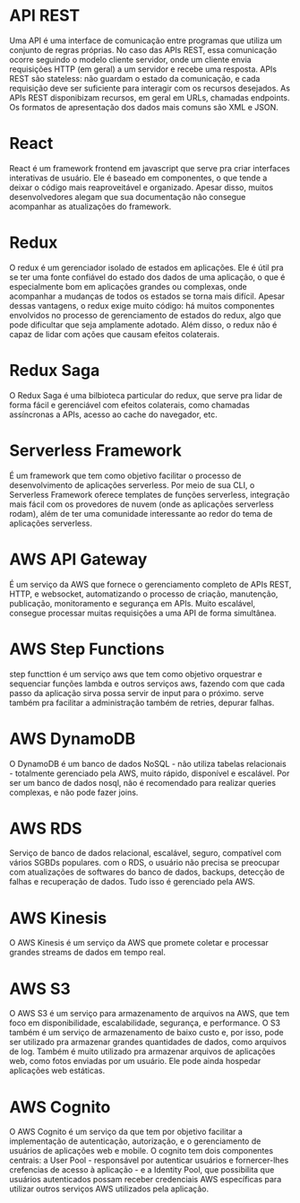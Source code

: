 # API REST

Uma API é uma interface de comunicação entre programas que utiliza um conjunto de regras próprias. No caso das APIs REST, essa comunicação ocorre seguindo o modelo cliente servidor, onde um cliente envia requisições HTTP (em geral) a um servidor e recebe uma resposta. APIs REST são stateless: não guardam o estado da comunicação, e cada requisição deve ser suficiente para interagir com os recursos desejados. As APIs REST disponibizam recursos, em geral em URLs, chamadas endpoints. Os formatos de apresentação dos dados mais comuns são XML e JSON.

# React

React é um framework frontend em javascript que serve pra criar interfaces interativas de usuário. Ele é baseado em componentes, o que tende a deixar o código mais reaproveitável e organizado. Apesar disso, muitos desenvolvedores alegam que sua documentação não consegue acompanhar as atualizações do framework.

# Redux

O redux é um gerenciador isolado de estados em aplicações. Ele é útil pra se ter uma fonte confiável do estado dos dados de uma aplicação, o que é especialmente bom em aplicações grandes ou complexas, onde acompanhar a mudanças de todos os estados se torna mais difícil. Apesar dessas vantagens, o redux exige muito código: há muitos componentes envolvidos no processo de gerenciamento de estados do redux, algo que pode dificultar que seja amplamente adotado. Além disso, o redux não é capaz de lidar com ações que causam efeitos colaterais.

# Redux Saga

O Redux Saga é uma bilbioteca particular do redux, que serve pra lidar de forma fácil e gerenciável com efeitos colaterais, como chamadas assíncronas a APIs, acesso ao cache do navegador, etc.


# Serverless Framework

É um framework que tem como objetivo facilitar o processo de desenvolvimento de aplicações serverless. Por meio de sua CLI, o Serverless Framework oferece templates de funções serverless, integração mais fácil com os provedores de nuvem (onde as aplicações serverless rodam), além de ter uma comunidade interessante ao redor do tema de aplicações serverless.

# AWS API Gateway

É um serviço da AWS que fornece o gerenciamento completo de APIs REST, HTTP, e websocket, automatizando o processo de criação, manutenção, publicação, monitoramento e segurança em APIs. Muito escalável, consegue processar muitas requisições a uma API de forma simultânea.

# AWS Step Functions

step functtion é um serviço aws que tem como objetivo orquestrar e sequenciar funções lambda e outros serviços aws, fazendo com que cada passo da aplicação sirva possa servir de input para o próximo. serve também pra facilitar a administração também de retries, depurar falhas.

# AWS DynamoDB

O DynamoDB é um banco de dados NoSQL - não utiliza tabelas relacionais - totalmente gerenciado pela AWS, muito rápido, disponível e escalável. Por ser um banco de dados nosql, não é recomendado para realizar queries complexas, e não pode fazer joins.

# AWS RDS

Serviço de banco de dados relacional, escalável, seguro, compatível com vários SGBDs populares. com o RDS, o usuário não precisa se preocupar com atualizações de softwares do banco de dados, backups, detecção de falhas e recuperação de dados. Tudo isso é gerenciado pela AWS.

# AWS Kinesis

O AWS Kinesis é um serviço da AWS que promete coletar e processar grandes streams de dados em tempo real. 

# AWS S3

O AWS S3 é um serviço para armazenamento de arquivos na AWS, que tem foco em disponibilidade, escalabilidade, segurança, e performance. O S3 também é um serviço de armazenamento de baixo custo e, por isso, pode ser utilizado pra armazenar grandes quantidades de dados, como arquivos de log.
Também é muito utilizado pra armazenar arquivos de aplicações web, como fotos enviadas por um usuário. Ele pode ainda hospedar aplicações web estáticas.

# AWS Cognito

O AWS Cognito é um serviço da que tem por objetivo facilitar a implementação de autenticação, autorização, e o gerenciamento de usuários de aplicações web e mobile. O cognito tem dois componentes centrais: a User Pool - responsável por autenticar usuários e fornercer-lhes crefencias de acesso à aplicação - e a Identity Pool, que possibilita que usuários autenticados possam receber credenciais AWS específicas para utilizar outros serviços AWS utilizados pela aplicação.






























